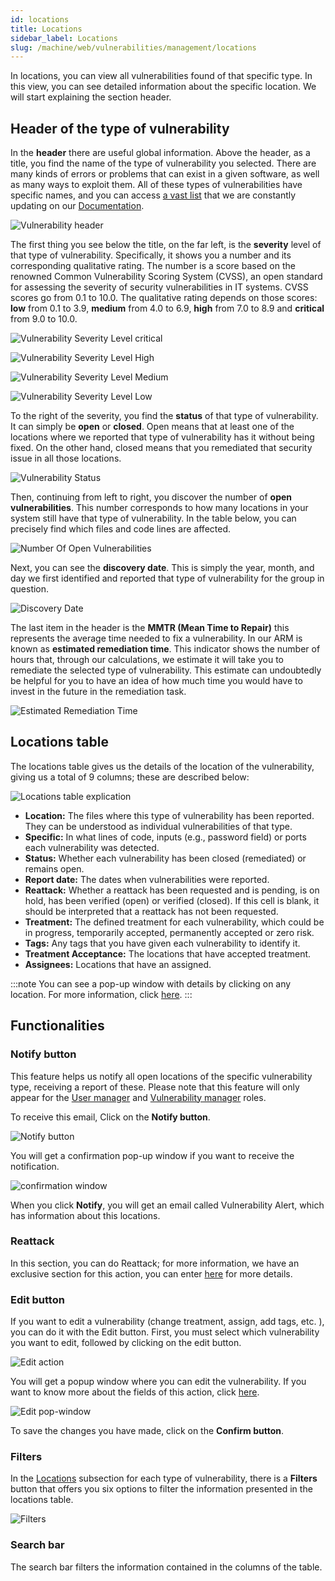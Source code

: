 ```yaml
---
id: locations
title: Locations
sidebar_label: Locations
slug: /machine/web/vulnerabilities/management/locations
---
```


In locations,
you can view all vulnerabilities
found of that specific type.
In this view,
you can see detailed information
about the specific location.
We will start explaining the
section header.

## Header of the type of vulnerability

In the **header** there are
useful global information.
Above the header, as a title,
you find the name of the type
of vulnerability you selected.
There are many kinds of errors
or problems that can exist in
a given software, as well as
many ways to exploit them.
All of these types of vulnerabilities
have specific names, and you
can access [a vast list](/criteria/vulnerabilities/)
that we are constantly updating on our
[Documentation](https://docs.fluidattacks.com/).

![Vulnerability header](https://res.cloudinary.com/fluid-attacks/image/upload/v1668778565/docs/web/vulnerabilities/management/header.png)

The first thing you see below
the title, on the far left, is
the **severity** level of that
type of vulnerability.
Specifically, it shows you a
number and its corresponding
qualitative rating.
The number is a score based on
the renowned Common Vulnerability
Scoring System (CVSS), an open
standard for assessing the
severity of security vulnerabilities
in IT systems.
CVSS scores go from 0.1 to 10.0.
The qualitative rating depends on
those scores: **low** from 0.1 to
3.9, **medium** from 4.0 to 6.9,
**high** from 7.0 to 8.9 and
**critical** from 9.0 to 10.0.

![Vulnerability Severity Level critical](https://res.cloudinary.com/fluid-attacks/image/upload/v1668775496/docs/web/vulnerabilities/management/critical.png)

![Vulnerability Severity Level High](https://res.cloudinary.com/fluid-attacks/image/upload/v1668775496/docs/web/vulnerabilities/management/hight.png)

![Vulnerability Severity Level Medium](https://res.cloudinary.com/fluid-attacks/image/upload/v1668775496/docs/web/vulnerabilities/management/medium.png)

![Vulnerability Severity Level Low](https://res.cloudinary.com/fluid-attacks/image/upload/v1668775496/docs/web/vulnerabilities/management/low.png)

To the right of the severity,
you find the **status** of that
type of vulnerability.
It can simply be **open** or **closed**.
Open means that at least one of
the locations where we reported
that type of vulnerability has it
without being fixed.
On the other hand, closed means
that you remediated that security
issue in all those locations.

![Vulnerability Status](https://res.cloudinary.com/fluid-attacks/image/upload/v1668776670/docs/web/vulnerabilities/management/status.png)

Then, continuing from left
to right, you discover the number
of **open vulnerabilities**.
This number corresponds to how
many locations in your system still
have that type of vulnerability.
In the table below, you can precisely
find which files and code lines
are affected.

![Number Of Open Vulnerabilities](https://res.cloudinary.com/fluid-attacks/image/upload/v1668778790/docs/web/vulnerabilities/management/open_vuln.png)

Next, you can see the
**discovery date**.
This is simply the year, month,
and day we first identified and
reported that type of vulnerability
for the group in question.

![Discovery Date](https://res.cloudinary.com/fluid-attacks/image/upload/v1668778886/docs/web/vulnerabilities/management/discover_day.png)

The last item in the header is
the **MMTR (Mean Time to Repair)**
this represents the average time
needed to fix a vulnerability.
In our ARM is known as
**estimated remediation time**.
This indicator shows the number
of hours that, through our
calculations, we estimate it will
take you to remediate the selected
type of vulnerability.
This estimate can undoubtedly be
helpful for you to have an idea
of how much time you would have
to invest in the future in the
remediation task.

![Estimated Remediation Time](https://res.cloudinary.com/fluid-attacks/image/upload/v1668778933/docs/web/vulnerabilities/management/mtr.png)

## Locations table

The locations table gives us
the details of the location of
the vulnerability,
giving us a total of 9 columns;
these are described below:

![Locations table explication](https://res.cloudinary.com/fluid-attacks/image/upload/v1668782028/docs/web/vulnerabilities/management/location_table.png)

- **Location:**
  The files where
  this type of vulnerability
  has been reported.
  They can be understood as
  individual vulnerabilities
  of that type.
- **Specific:**
  In what
  lines of code,
  inputs (e.g.,
  password field)
  or ports each
  vulnerability was
  detected.
- **Status:**
  Whether each
  vulnerability has been
  closed (remediated) or
  remains open.
- **Report date:**
  The dates when
  vulnerabilities were reported.
- **Reattack:**
  Whether a
  reattack has been requested
  and is pending,
  is on hold,
  has been verified (open)
  or verified (closed).
  If this cell is blank,
  it should be interpreted
  that a reattack has not
  been requested.
- **Treatment:**
  The defined treatment
  for each vulnerability,
  which could be in progress,
  temporarily accepted,
  permanently accepted or
  zero risk.
- **Tags:**
  Any tags that you
  have given each vulnerability
  to identify it.
- **Treatment Acceptance:**
  The locations that have accepted treatment.
- **Assignees:**
  Locations that have an assigned.

:::note
You can see a pop-up window with details
by clicking on any location.
For more information,
click [here](machine/web/vulnerabilities/management/general).
:::

## Functionalities

### Notify button

This feature helps us notify all
open locations of the
specific vulnerability type,
receiving a report of these.
Please note that this feature
will only appear for the
[User manager](/machine/web/groups/roles/#user-manager-role)
and [Vulnerability manager](/machine/web/groups/roles/#vulnerability-manager-role)
roles.

To receive this email,
Click on the **Notify button**.

![Notify button](https://res.cloudinary.com/fluid-attacks/image/upload/v1666212867/docs/web/vulnerabilities/management/notify_button.png)

You will get a confirmation
pop-up window if you want
to receive the notification.

![confirmation window](https://res.cloudinary.com/fluid-attacks/image/upload/v1666213023/docs/web/vulnerabilities/management/confirmation_window.png)

When you click **Notify**,
you will get an email called
Vulnerability Alert,
which has information about
this locations.

### Reattack

In this section,
you can do Reattack;
for more information,
we have an exclusive section
for this action,
you can enter [here](squad/reattacks)
for more details.

### Edit button

If you want to edit a vulnerability
(change treatment,
assign,
add tags,
etc.
),
you can do it with the Edit button.
First,
you must select which vulnerability
you want to edit,
followed by clicking on the edit button.

![Edit action](https://res.cloudinary.com/fluid-attacks/image/upload/v1669045341/docs/web/vulnerabilities/management/edit_button.png)

You will get a popup window where
you can edit the vulnerability.
If you want to know more about the
fields of this action,
click [here](/machine/web/vulnerabilities/management/vulnerability-description/#vulnerability-assignment).

![Edit pop-window](https://res.cloudinary.com/fluid-attacks/image/upload/v1669045647/docs/web/vulnerabilities/management/edit_popwindow.png)

To save the changes you have made,
click on the **Confirm button**.

### Filters

In the
[Locations](/machine/web/vulnerabilities/management/vulnerability-description#locations-table)
subsection for each
type of vulnerability,
there is a **Filters**
button that offers you
six options to filter
the information presented
in the locations table.

![Filters](https://res.cloudinary.com/fluid-attacks/image/upload/v1669046275/docs/web/vulnerabilities/management/filters_locations.png)

### Search bar

The search bar filters the information
contained in the columns of the table.
